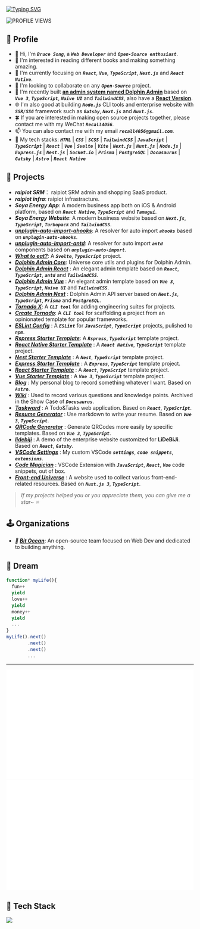 <a href="https://git.io/typing-svg" align="center"><img src="https://readme-typing-svg.demolab.com?font=Fira+Code&pause=1000&random=false&center=true&width=1000&lines=Hi%2C+there.+I'm+Bruce+Song.+A+Web+Developer+and+Open-Source+enthusiast!" alt="Typing SVG" /></a>

![PROFILE VIEWS](https://komarev.com/ghpvc/?username=recallwei&label=PROFILE+VIEWS)

## 🍗 Profile

- 👋 Hi, I'm _**`Bruce Song`**_, a _**`Web Developer`**_ and _**`Open-Source enthusiast`**_.
- 📖 I'm interested in reading different books and making something amazing.
- 🌱 I'm currently focusing on _**`React`**_, _**`Vue`**_, _**`TypeScript`**_, _**`Nest.js`**_ and _**`React Native`**_.
- 💞️ I'm looking to collaborate on any _**`Open-Source`**_ project.
- 🚀 I'm recently built **[an admin system named Dolphin Admin](https://dolphin-admin.bit-ocean.studio)** based on _**`Vue 3`**_, _**`TypeScript`**_, _**`Naive UI`**_ and _**`TailwindCSS`**_, also have a **[React Version](https://dolphin-admin-react.bit-ocean.studio)**.
- 🌐 I'm also good at building _**`Node.js`**_ CLI tools and enterprise website with _**`SSR/SSG`**_ framework such as _**`Gatsby`**_, _**`Next.js`**_ and _**`Nuxt.js`**_.
- 🍀 If you are interested in making open source projects together, please contact me with my WeChat _**`Recall4056`**_.
- 📫 You can also contact me with my email _**`recall4056@gmail.com`**_.
- 💪 My tech stacks: _**`HTML`**_ | _**`CSS`**_ | _**`SCSS`**_ | _**`TailwindCSS`**_ | _**`JavaScript`**_ | _**`TypeScript`**_ | _**`React`**_ | _**`Vue`**_ | _**`Svelte`**_ | _**`Vite`**_ | _**`Next.js`**_ | _**`Nuxt.js`**_ | _**`Node.js`**_ | _**`Express.js`**_ | _**`Nest.js`**_ | _**`Socket.io`**_ | _**`Prisma`**_ | _**`PostgreSQL`**_ | _**`Docusaurus`**_ | _**`Gatsby`**_ | _**`Astro`**_ | _**`React Native`**_

## 🦄 Projects

- _**raipiot SRM**_： raipiot SRM admin and shopping SaaS product.
- _**raipiot infra**_: raipiot infrastracture.
- _**Soya Energy App**_: A modern business app both on iOS & Android platform, based on _**`React Native`**_, _**`TypeScript`**_ and _**`Tamagui`**_.
- _**Soya Energy Website**_: A modern business website based on _**`Next.js`**_, _**`TypeScript`**_, _**`Turbopack`**_ and _**`TailwindCSS`**_.
- _**[unplugin-auto-import-ahooks](https://github.com/recallwei/unplugin-auto-import-ahooks)**_: A resolver for auto import _**`ahooks`**_ based on _**`unplugin-auto-ahooks`**_.
- _**[unplugin-auto-import-antd](https://github.com/recallwei/unplugin-auto-import-antd)**_: A resolver for auto import _**`antd`**_ components based on _**`unplugin-auto-import`**_.
- _**[What to eat?](https://github.com/recallwei/what-to-eat)**_: A _**`Svelte`**_, _**`TypeScript`**_ project.
- _**[Dolphin Admin Core](https://github.com/bit-ocean-studio/dolphin-admin-core)**_: Universe core utils and plugins for Dolphin Admin.
- _**[Dolphin Admin React](https://dolphin-admin-react.bit-ocean.studio)**_ : An elegant admin template based on _**`React`**_, _**`TypeScript`**_, _**`antd`**_ and _**`TailwindCSS`**_.
- _**[Dolphin Admin Vue](https://dolphin-admin-vue.bit-ocean.studio)**_ : An elegant admin template based on _**`Vue 3`**_, _**`TypeScript`**_, _**`Naive UI`**_ and _**`TailwindCSS`**_.
- _**[Dolphin Admin Nest](https://github.com/bit-ocean-studio/dolphin-admin-nest)**_ : Dolphin Admin API server based on _**`Nest.js`**_, _**`TypeScript`**_, _**`Prisma`**_ and _**`PostgreSQL`**_.
- _**[Tornado X](https://github.com/recallwei/tornado)**_: A _**`CLI tool`**_ for adding engineering suites for projects.
- _**[Create Tornado](https://github.com/recallwei/tornado)**_: A _**`CLI tool`**_ for scaffolding a project from an opinionated template for popular frameworks.
- _**[ESLint Config](https://github.com/recallwei/eslint-config)**_ : A _**`ESLint`**_ for _**`JavaScript`**_, _**`TypeScript`**_ projects, pulished to _**`npm`**_.
- _**[Rspress Starter Template](https://github.com/recallwei/rspress-starter-template)**_: A _**`Rspress`**_, _**`TypeScript`**_ template project.
- _**[React Native Starter Template](https://github.com/recallwei/react-native-ts-starter-template)**_ : A _**`React Native`**_, _**`TypeScript`**_ template project.
- _**[Nest Starter Template](https://github.com/recallwei/nest-ts-starter-template)**_ : A _**`Nest`**_, _**`TypeScript`**_ template project.
- _**[Express Starter Template](https://github.com/recallwei/express-ts-starter-template)**_ : A _**`Express`**_, _**`TypeScript`**_ template project.
- _**[React Starter Template](https://github.com/recallwei/react-ts-starter-template)**_ : A _**`React`**_, _**`TypeScript`**_ template project.
- _**[Vue Starter Template](https://github.com/recallwei/vue-ts-starter-template)**_ : A _**`Vue 3`**_, _**`TypeScript`**_ template project.
- _**[Blog](https://brucesong.xyz)**_ : My personal blog to record something whatever I want. Based on _**`Astro`**_.
- _**[Wiki](https://wiki.brucesong.xyz)**_ : Used to record various questions and knowledge points. Archived in the Show Case of _**`Docusaurus`**_.
- _**[Taskward](https://taskward.bit-ocean.studio)**_ : A Todo&Tasks web application. Based on _**`React`**_, _**`TypeScript`**_.
- _**[Resume Generator](https://resume.brucesong.xyz)**_ : Use markdown to write your resume. Based on _**`Vue 3`**_, _**`TypeScript`**_.
- _**[QRCode Generator](https://qrcode.brucesong.xyz)**_ : Generate QRCodes more easily by specific templates. Based on _**`Vue 3`**_, _**`TypeScript`**_.
- _**[lidebiji](https://lidebiji-demo.brucesong.xyz/media)**_ : A demo of the enterprise website customized for **LiDeBiJi**. Based on _**`React`**_, _**`Gatsby`**_.
- _**[VSCode Settings](https://github.com/recallwei/vscode-settings)**_ : My custom VSCode _**`settings`**_, _**`code snippets`**_, _**`extensions`**_.
- _**[Code Magician](https://github.com/recallwei/code-magician)**_ : VSCode Extension with _**`JavaScript`**_, _**`React`**_, _**`Vue`**_ code snippets, out of box.
- _**[Front-end Universe](https://front-end-universe.vercel.app)**_ : A website used to collect various front-end-related resources. Based on _**`Nuxt.js 3`**_, _**`TypeScript`**_.

> _If my projects helped you or you appreciate them, you can give me a star~ ⭐_

## 🕹️ Organizations

- _**🌊 [Bit Ocean](https://github.com/bit-ocean-studio)**_: An open-source team focused on Web Dev and dedicated to building anything.

## 💫 Dream

```typescript
function* myLife(){
  fun++
  yield
  love++
  yield
  money++
  yield
  ...
}
myLife().next()
        .next()
        .next()
        ...
```

---

![](https://raw.githubusercontent.com/recallwei/github-stats/master/generated/overview.svg#gh-dark-mode-only)
![](https://raw.githubusercontent.com/recallwei/github-stats/master/generated/languages.svg#gh-dark-mode-only)

## 🚀 Tech Stack

<p align="left">
  <img src="https://skillicons.dev/icons?i=js,ts,html,css,react,redux,vue,svelte,vite,sass,tailwind,nextjs,nuxtjs,gatsby,astro,nodejs,express,nestjs,postgres,prisma,tauri,mongodb,redis,docker,linux,nginx&theme=light&perline=10" />
</p>

